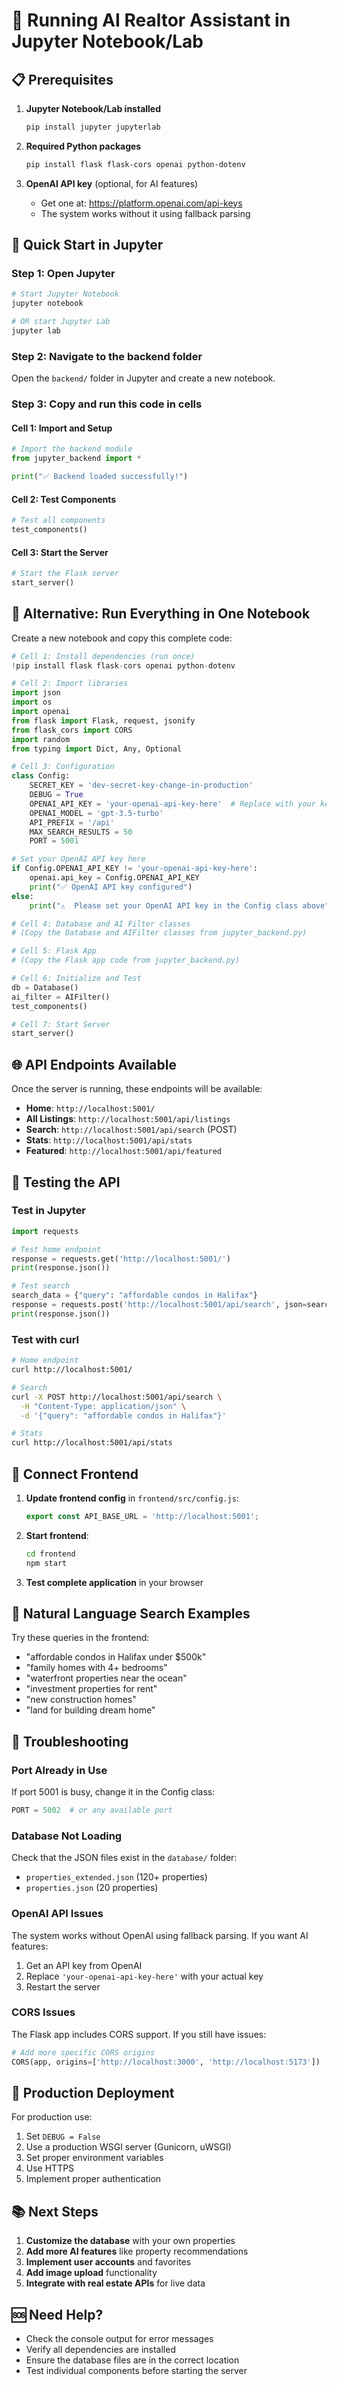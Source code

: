 # 🚀 **Running AI Realtor Assistant in Jupyter Notebook/Lab**

## 📋 **Prerequisites**

1. **Jupyter Notebook/Lab installed**
   ```bash
   pip install jupyter jupyterlab
   ```

2. **Required Python packages**
   ```bash
   pip install flask flask-cors openai python-dotenv
   ```

3. **OpenAI API key** (optional, for AI features)
   - Get one at: https://platform.openai.com/api-keys
   - The system works without it using fallback parsing

## 🎯 **Quick Start in Jupyter**

### **Step 1: Open Jupyter**
```bash
# Start Jupyter Notebook
jupyter notebook

# OR start Jupyter Lab
jupyter lab
```

### **Step 2: Navigate to the backend folder**
Open the `backend/` folder in Jupyter and create a new notebook.

### **Step 3: Copy and run this code in cells**

#### **Cell 1: Import and Setup**
```python
# Import the backend module
from jupyter_backend import *

print("✅ Backend loaded successfully!")
```

#### **Cell 2: Test Components**
```python
# Test all components
test_components()
```

#### **Cell 3: Start the Server**
```python
# Start the Flask server
start_server()
```

## 🔧 **Alternative: Run Everything in One Notebook**

Create a new notebook and copy this complete code:

```python
# Cell 1: Install dependencies (run once)
!pip install flask flask-cors openai python-dotenv

# Cell 2: Import libraries
import json
import os
import openai
from flask import Flask, request, jsonify
from flask_cors import CORS
import random
from typing import Dict, Any, Optional

# Cell 3: Configuration
class Config:
    SECRET_KEY = 'dev-secret-key-change-in-production'
    DEBUG = True
    OPENAI_API_KEY = 'your-openai-api-key-here'  # Replace with your key
    OPENAI_MODEL = 'gpt-3.5-turbo'
    API_PREFIX = '/api'
    MAX_SEARCH_RESULTS = 50
    PORT = 5001

# Set your OpenAI API key here
if Config.OPENAI_API_KEY != 'your-openai-api-key-here':
    openai.api_key = Config.OPENAI_API_KEY
    print("✅ OpenAI API key configured")
else:
    print("⚠️  Please set your OpenAI API key in the Config class above")

# Cell 4: Database and AI Filter classes
# (Copy the Database and AIFilter classes from jupyter_backend.py)

# Cell 5: Flask App
# (Copy the Flask app code from jupyter_backend.py)

# Cell 6: Initialize and Test
db = Database()
ai_filter = AIFilter()
test_components()

# Cell 7: Start Server
start_server()
```

## 🌐 **API Endpoints Available**

Once the server is running, these endpoints will be available:

- **Home**: `http://localhost:5001/`
- **All Listings**: `http://localhost:5001/api/listings`
- **Search**: `http://localhost:5001/api/search` (POST)
- **Stats**: `http://localhost:5001/api/stats`
- **Featured**: `http://localhost:5001/api/featured`

## 🧪 **Testing the API**

### **Test in Jupyter**
```python
import requests

# Test home endpoint
response = requests.get('http://localhost:5001/')
print(response.json())

# Test search
search_data = {"query": "affordable condos in Halifax"}
response = requests.post('http://localhost:5001/api/search', json=search_data)
print(response.json())
```

### **Test with curl**
```bash
# Home endpoint
curl http://localhost:5001/

# Search
curl -X POST http://localhost:5001/api/search \
  -H "Content-Type: application/json" \
  -d '{"query": "affordable condos in Halifax"}'

# Stats
curl http://localhost:5001/api/stats
```

## 📱 **Connect Frontend**

1. **Update frontend config** in `frontend/src/config.js`:
   ```javascript
   export const API_BASE_URL = 'http://localhost:5001';
   ```

2. **Start frontend**:
   ```bash
   cd frontend
   npm start
   ```

3. **Test complete application** in your browser

## 🎯 **Natural Language Search Examples**

Try these queries in the frontend:

- "affordable condos in Halifax under $500k"
- "family homes with 4+ bedrooms"
- "waterfront properties near the ocean"
- "investment properties for rent"
- "new construction homes"
- "land for building dream home"

## 🔧 **Troubleshooting**

### **Port Already in Use**
If port 5001 is busy, change it in the Config class:
```python
PORT = 5002  # or any available port
```

### **Database Not Loading**
Check that the JSON files exist in the `database/` folder:
- `properties_extended.json` (120+ properties)
- `properties.json` (20 properties)

### **OpenAI API Issues**
The system works without OpenAI using fallback parsing. If you want AI features:
1. Get an API key from OpenAI
2. Replace `'your-openai-api-key-here'` with your actual key
3. Restart the server

### **CORS Issues**
The Flask app includes CORS support. If you still have issues:
```python
# Add more specific CORS origins
CORS(app, origins=['http://localhost:3000', 'http://localhost:5173'])
```

## 🚀 **Production Deployment**

For production use:
1. Set `DEBUG = False`
2. Use a production WSGI server (Gunicorn, uWSGI)
3. Set proper environment variables
4. Use HTTPS
5. Implement proper authentication

## 📚 **Next Steps**

1. **Customize the database** with your own properties
2. **Add more AI features** like property recommendations
3. **Implement user accounts** and favorites
4. **Add image upload** functionality
5. **Integrate with real estate APIs** for live data

## 🆘 **Need Help?**

- Check the console output for error messages
- Verify all dependencies are installed
- Ensure the database files are in the correct location
- Test individual components before starting the server
